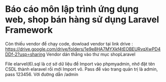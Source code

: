 <h1> Báo cáo môn lập trình ứng dụng web, shop bán hàng sử dụng Laravel Framework  </h1>

Còn thiếu vendor để chạy code, dowload vendor tại link drive : https://drive.google.com/drive/folders/1e9e8HA7MYXkf4tEOBEURvqXwPD4DDf-2?usp=sharing
Vendor dán thẳng vào thư mục shopLaravel

File elarvel(6).sql là cơ sở dữ liệu để Import vào phpmyadmin, nhớ đặt tên CSDL thành elaravel rồi mới Import vô.
Pass để vào trang quản trị là admin, pass 123456. Với đường dẫn /admin
